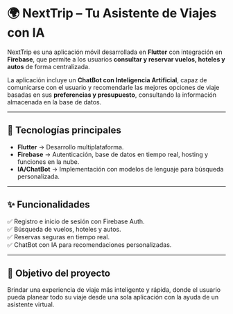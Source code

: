 # 🌍 NextTrip – Tu Asistente de Viajes con IA  

NextTrip es una aplicación móvil desarrollada en **Flutter** con integración en **Firebase**, que permite a los usuarios **consultar y reservar vuelos, hoteles y autos** de forma centralizada.  

La aplicación incluye un **ChatBot con Inteligencia Artificial**, capaz de comunicarse con el usuario y recomendarle las mejores opciones de viaje basadas en sus **preferencias y presupuesto**, consultando la información almacenada en la base de datos.  

---

## 🚀 Tecnologías principales  
- **Flutter** → Desarrollo multiplataforma.  
- **Firebase** → Autenticación, base de datos en tiempo real, hosting y funciones en la nube.  
- **IA/ChatBot** → Implementación con modelos de lenguaje para búsqueda personalizada.  

---

## ✨ Funcionalidades  
✅ Registro e inicio de sesión con Firebase Auth.  
✅ Búsqueda de vuelos, hoteles y autos.  
✅ Reservas seguras en tiempo real.  
✅ ChatBot con IA para recomendaciones personalizadas.  

---

## 📌 Objetivo del proyecto  
Brindar una experiencia de viaje más inteligente y rápida, donde el usuario pueda planear todo su viaje desde una sola aplicación con la ayuda de un asistente virtual.  

